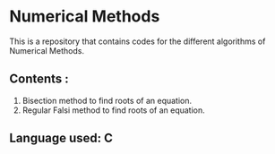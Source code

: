 # Numerical Methods

This is a repository that contains codes for the different algorithms of Numerical Methods.

## Contents :
  1. Bisection method to find roots of an equation.
  2. Regular Falsi method to find roots of an equation.
  
## Language used: C
